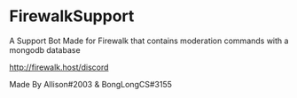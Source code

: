 # FirewalkSupport

A Support Bot Made for Firewalk that contains moderation commands with a mongodb database

http://firewalk.host/discord

Made By Allison#2003 & BongLongCS#3155
